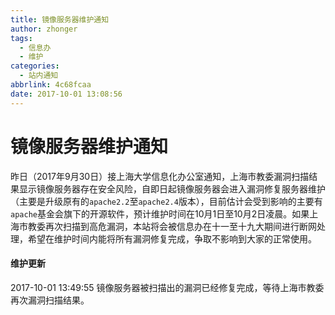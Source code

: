 ```yaml
---
title: 镜像服务器维护通知
author: zhonger
tags:
  - 信息办
  - 维护
categories:
  - 站内通知
abbrlink: 4c68fcaa
date: 2017-10-01 13:08:56
---
```


# 镜像服务器维护通知
昨日（2017年9月30日）接上海大学信息化办公室通知，上海市教委漏洞扫描结果显示镜像服务器存在安全风险，自即日起镜像服务器会进入漏洞修复服务器维护（主要是升级原有的`apache2.2`至`apache2.4`版本），目前估计会受到影响的主要有`apache`基金会旗下的开源软件，预计维护时间在10月1日至10月2日凌晨。如果上海市教委再次扫描到高危漏洞，本站将会被信息办在十一至十九大期间进行断网处理，希望在维护时间内能将所有漏洞修复完成，争取不影响到大家的正常使用。

#### 维护更新
2017-10-01 13:49:55 镜像服务器被扫描出的漏洞已经修复完成，等待上海市教委再次漏洞扫描结果。